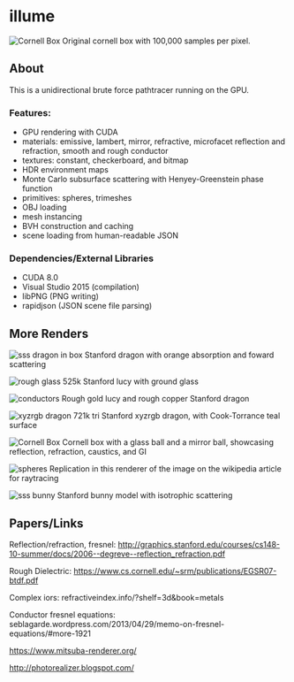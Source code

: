 # illume
![Cornell Box](renders/cornell-1024x1024-100000spp-100md.png?raw=true "Title")
Original cornell box with 100,000 samples per pixel. 

## About
This is a unidirectional brute force pathtracer running on the GPU. 
### Features:
- GPU rendering with CUDA
- materials: emissive, lambert, mirror, refractive, microfacet reflection and refraction,
			 smooth and rough conductor
- textures: constant, checkerboard, and bitmap
- HDR environment maps
- Monte Carlo subsurface scattering with Henyey-Greenstein phase function
- primitives: spheres, trimeshes
- OBJ loading
- mesh instancing
- BVH construction and caching
- scene loading from human-readable JSON

### Dependencies/External Libraries
- CUDA 8.0
- Visual Studio 2015 (compilation)
- libPNG (PNG writing)
- rapidjson (JSON scene file parsing)

## More Renders
![sss dragon in box](renders/cornellsss-1024x1024-12500spp-50md.png?raw=true "Title")
Stanford dragon with orange absorption and foward scattering

![rough glass](renders/lucy-rough-dielectric-1024x1024-70000spp-25md.png?raw=true "")
525k Stanford lucy with ground glass

![conductors](renders/conductor-1024x1024-25000spp-25md.png?raw=true "")
Rough gold lucy and rough copper Stanford dragon

![xyzrgb dragon](renders/xyzrgb2-960x720-20000spp-10md.png?raw=true "Title")
721k tri Stanford xyzrgb dragon, with Cook-Torrance teal surface

![Cornell Box](renders/box-960x720-25000spp-10md.png?raw=true "Title")
Cornell box with a glass ball and a mirror ball, showcasing reflection, refraction, caustics, and GI

![spheres](renders/spheres-1440x1080-15000spp-15md.png?raw=true "Title")
Replication in this renderer of the image on the wikipedia article for raytracing

![sss bunny](renders/sss-960x720-5000spp-45md.png?raw=true "Title")
Stanford bunny model with isotrophic scattering

## Papers/Links

Reflection/refraction, fresnel: http://graphics.stanford.edu/courses/cs148-10-summer/docs/2006--degreve--reflection_refraction.pdf

Rough Dielectric: https://www.cs.cornell.edu/~srm/publications/EGSR07-btdf.pdf

Complex iors: refractiveindex.info/?shelf=3d&book=metals

Conductor fresnel equations: seblagarde.wordpress.com/2013/04/29/memo-on-fresnel-equations/#more-1921

https://www.mitsuba-renderer.org/

http://photorealizer.blogspot.com/